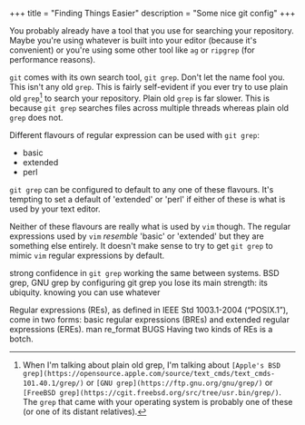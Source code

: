 +++
title = "Finding Things Easier"
description = "Some nice git config"
+++

You probably already have a tool that you use for searching your repository.
Maybe you're using whatever is built into your editor (because it's convenient)
or you're using some other tool like `ag` or `ripgrep` (for performance reasons).

`git` comes with its own search tool, `git grep`.  Don't let the name fool you.
This isn't any old `grep`.  This is fairly self-evident if you ever try to use
plain old `grep`[^oldgrep] to search your repository. Plain old `grep` is far slower.
This is because `git grep` searches files across multiple threads whereas plain
old `grep` does not.

Different flavours of regular expression can be used with `git grep`:
- basic
- extended
- perl

`git grep` can be configured to default to any one of these flavours.
It's tempting to set a default of 'extended' or 'perl' if either of these is
what is used by your text editor.

Neither of these flavours are really what is used by `vim` though.  The regular
expressions used by `vim` *resemble* 'basic' or 'extended' but they are
something else entirely.  It doesn't make sense to try to get `git grep` to
mimic `vim` regular expressions by default.

strong confidence in `git grep` working the same between systems.
BSD grep, GNU grep by configuring git grep you lose its main strength: its
ubiquity.  knowing you can use whatever 

[^oldgrep]: When I'm talking about plain old grep, I'm talking about `[Apple's BSD grep](https://opensource.apple.com/source/text_cmds/text_cmds-101.40.1/grep/)` or `[GNU grep](https://ftp.gnu.org/gnu/grep/)` or `[FreeBSD grep](https://cgit.freebsd.org/src/tree/usr.bin/grep/)`.  The `grep` that came with your operating system is probably one of these (or one of its distant relatives).

Regular expressions (REs), as defined in IEEE Std 1003.1-2004 (“POSIX.1”), come in two forms: basic regular expressions (BREs) and extended regular expressions (EREs).
man re_format 
BUGS
Having two kinds of REs is a botch.
